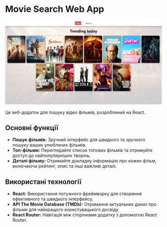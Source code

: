 # Movie Search Web App

![home](./public/home.png)

Це веб-додаток для пошуку відео фільмів, розроблений на React.

## Основні функції

- **Пошук фільмів:** Зручний інтерфейс для швидкого та зручного пошуку ваших улюблених фільмів.
- **Топ-фільми:** Переглядайте список топових фільмів та отримуйте доступ до найпопулярніших творінь.
- **Деталі фільму:** Отримайте докладну інформацію про кожен фільм, включаючи рейтинг, опис та інші важливі деталі.

## Використані технології

- **React:** Використання потужного фреймворку для створення ефективного та швидкого інтерфейсу.
- **API The Movie Database (TMDb):** Отримання актуальних даних про фільми для найкращого користувацького досвіду.
- **React Router:** Навігація між сторінками додатку з допомогою React Router.
